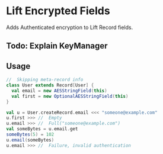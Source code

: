 # Lift Encrypted Fields

Adds Authenticated encryption to Lift Record fields.

## Todo: Explain KeyManager

## Usage
```scala
//  Skipping meta-record info
class User extends Record[User] {
  val email = new AESStringField(this)
  val first = new OptionalAESStringField(this)
}

val u = User.createRecord.email <<< "someone@example.com"
u.first >>> //  Empty
u.email >>> //  Full("someone@example.com")
val someBytes = u.email.get
someBytes(5) = 102
u.email(someBytes)
u.email >>> //  Failure, invalid authentication
```
